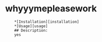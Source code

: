 # whyyymepleasework
        *[Installation][installation]
        *[Usage][usage]
        ## Description:
        yes
